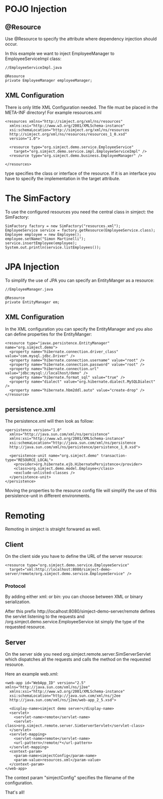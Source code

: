 # POJO Injection #
## @Resource ##
Use @Resource to specify the attribute where dependency injection should occur.

In this example we want to inject EmployeeManager to EmployeeServiceImpl class:
```
//EmployeeServiceImpl.java

@Resource
private EmployeeManager employeeManager;
```

## XML Configuration ##
There is only little XML Configuration needed. The file must be placed in the META-INF directory! For example resources.xml
```
<resources xmlns="http://simject.org/xml/ns/resources"
  xmlns:xsi="http://www.w3.org/2001/XMLSchema-instance"
  xsi:schemaLocation="http://simject.org/xml/ns/resources 
  http://simject.org/xml/ns/resources/resources_1_0.xsd"
  version="1.0">

  <resource type="org.simject.demo.service.EmployeeService"
    target="org.simject.demo.service.impl.EmployeeServiceImpl" />
  <resource type="org.simject.demo.business.EmployeeManager" />

</resources>
```
type specifies the class or interface of the resource. If it is an interface you have to specify the implementation in the target attribute.

# The SimFactory #

To use the configured resources you need the central class in simject: the SimFactory:
```
SimFactory factory = new SimFactory("resources.xml");
EmployeeService service = factory.getResource(EmployeeService.class);
Employee employee = new Employee();
employee.setName("Simon Martinelli");
service.insertEmployee(employee);
System.out.println(service.listEmployees());
```

# JPA Injection #

To simplify the use of JPA you can specify an EntityManger as a resource:
```
//EmployeeManager.java

@Resource
private EntityManager em;
```

## XML Configuration ##
In the XML configuration you can specify the EntityManager and you also can define properties for the EntityManger:
```
<resource type="javax.persistence.EntityManager" name="org.simject.demo">
  <property name="hibernate.connection.driver_class" value="com.mysql.jdbc.Driver" />
  <property name="hibernate.connection.username" value="root" />
  <property name="hibernate.connection.password" value="root" />
  <property name="hibernate.connection.url" value="jdbc:mysql://localhost/demo" />
  <property name="hibernate.format_sql" value="true" />
  <property name="dialect" value="org.hibernate.dialect.MySQLDialect" />
  <property name="hibernate.hbm2ddl.auto" value="create-drop" />
</resource>
```

## persistence.xml ##
The persistence.xml will then look as follow:
```
<persistence version="1.0"
  xmlns="http://java.sun.com/xml/ns/persistence" 
  xmlns:xsi="http://www.w3.org/2001/XMLSchema-instance"
  xsi:schemaLocation="http://java.sun.com/xml/ns/persistence 
  http://java.sun.com/xml/ns/persistence/persistence_1_0.xsd">
  
  <persistence-unit name="org.simject.demo" transaction-type="RESOURCE_LOCAL">
    <provider>org.hibernate.ejb.HibernatePersistence</provider>
    <class>org.simject.demo.model.Employee</class>
    <exclude-unlisted-classes />
  </persistence-unit>
</persistence>
```
Moving the properties to the resource config file will simplify the use of this persistence-unit in different environments.

# Remoting #

Remoting in simject is straight forwared as well.

## Client ##
On the client side you have to define the URL of the server resource:
```
<resource type="org.simject.demo.service.EmployeeService"
  target="xml:http://localhost:8080/simject-demo-server/remote/org.simject.demo.service.EmployeeService" />
```

### Protocol ###
By adding either xml: or bin: you can choose between XML or binary serialization.

After this prefix http://localhost:8080/simject-demo-server/remote defines the servlet listening to the requests and /org.simject.demo.service.EmployeeService ist simply the type of the requested resource.

## Server ##
On the server side you need org.simject.remote.server.SimServerServlet which dispatches all the requests and calls the method on the requested resource.

Here an example web.xml:
```
<web-app id="WebApp_ID" version="2.5" xmlns="http://java.sun.com/xml/ns/j2ee"
  xmlns:xsi="http://www.w3.org/2001/XMLSchema-instance"
  xsi:schemaLocation="http://java.sun.com/xml/ns/j2ee 
  http://java.sun.com/xml/ns/j2ee/web-app_2_5.xsd">

  <display-name>simject demo server</display-name>
  <servlet>
    <servlet-name>remote</servlet-name>
    <servlet-class>org.simject.remote.server.SimServerServlet</servlet-class>
  </servlet>
  <servlet-mapping>
    <servlet-name>remote</servlet-name>
    <url-pattern>/remote/*</url-pattern>
  </servlet-mapping>
  <context-param>
    <param-name>simjectConfig</param-name>
    <param-value>resources.xml</param-value>
  </context-param>
</web-app>
```
The context param "simjectConfig" specifies the filename of the configuration.

That's all!